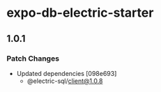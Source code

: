 # expo-db-electric-starter

## 1.0.1

### Patch Changes

- Updated dependencies [098e693]
  - @electric-sql/client@1.0.8

